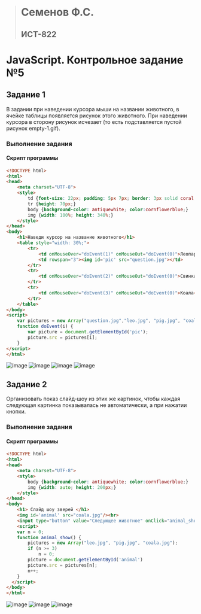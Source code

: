 > # Семенов Ф.С.
> ## ИСТ-822

# JavaScript. Контрольное задание №5
## Задание 1
 В задании при наведении курсора мыши на названии животного, в ячейке таблицы появляется рисунок этого животного. При наведении курсора в сторону рисунок исчезает (то есть подставляется пустой рисунок empty-1.gif).
### Выполнение задания
#### Скрипт программы
```html
<!DOCTYPE html>
<html>
<head>
    <meta charset="UTF-8">
    <style>
        td {font-size: 22px; padding: 5px 7px; border: 3px solid coral; height: 70px; cursor: pointer;}
        tr {height: 70px;}
        body {background-color: antiquewhite; color:cornflowerblue;}
        img {width: 100%; height: 340%;}
    </style>
</head>
<body>
    <h1>Наведи курсор на название животного</h1>
    <table style="width: 30%;">
        <tr>
            <td onMouseOver="doEvent(1)" onMouseOut="doEvent(0)">Леопард</td>
            <td rowspan="3"><img id='pic' src="question.jpg"></td>
        </tr>
        <tr>
            <td onMouseOver="doEvent(2)" onMouseOut="doEvent(0)">Свинка</td>
        </tr>
        <tr>
            <td onMouseOver="doEvent(3)" onMouseOut="doEvent(0)">Коала</td>
        </tr>
    </table>
</body>
<script>
    var pictures = new Array("question.jpg","leo.jpg", "pig.jpg", "coala.jpg");
    function doEvent(i) {
        var picture = document.getElementById('pic');
        picture.src = pictures[i];
    }
</script>
</html>
```
![image](/images/JS5_1_1.png)
![image](/images/JS5_1_2.png)
![image](/images/JS5_1_3.png)
![image](/images/JS5_1_4.png)

## Задание 2
 Организовать показ слайд-шоу из этих же картинок, чтобы каждая следующая картинка показывалась не автоматически, а при нажатии кнопки.
### Выполнение задания
#### Скрипт программы
```html
<!DOCTYPE html>
<html>
<head>
    <meta charset="UTF-8">
    <style>
        body {background-color: antiquewhite; color:cornflowerblue;}
        img {width: auto; height: 200px;}
    </style>
</head>
<body>
    <h1> Слайд шоу зверей </h1>
    <img id='animal' src="coala.jpg"/><br>
    <input type="button" value="Следующее животное" onClick="animal_show()">
    <script>
    var n = 0;
    function animal_show() {
        pictures = new Array("leo.jpg", "pig.jpg", "coala.jpg");
        if (n >= 3)
            n = 0;
        picture = document.getElementById('animal')
        picture.src = pictures[n];
        n++;
    }
  </script>
</body>
</html>
```
![image](/images/JS5_2_1.png)
![image](/images/JS5_2_2.png)
![image](/images/JS5_2_3.png)